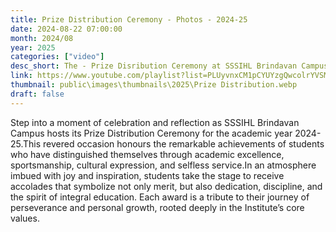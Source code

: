 ```yaml
---
title: Prize Distribution Ceremony - Photos - 2024-25
date: 2024-08-22 07:00:00
month: 2024/08
year: 2025
categories: ["video"]
desc_short: The - Prize Disribution Ceremony at SSSIHL Brindavan Campus
link: https://www.youtube.com/playlist?list=PLUyvnxCM1pCYUYzgQwcolrYVSMLCLdckv
thumbnail: public\images\thumbnails\2025\Prize Distribution.webp
draft: false
---
```

Step into a moment of celebration and reflection as SSSIHL Brindavan Campus hosts its Prize Distribution Ceremony for the academic year 2024-25.This revered occasion honours the remarkable achievements of students who have distinguished themselves through academic excellence, sportsmanship, cultural expression, and selfless service.In an atmosphere imbued with joy and inspiration, students take the stage to receive accolades that symbolize not only merit, but also dedication, discipline, and the spirit of integral education. Each award is a tribute to their journey of perseverance and personal growth, rooted deeply in the Institute’s core values.
